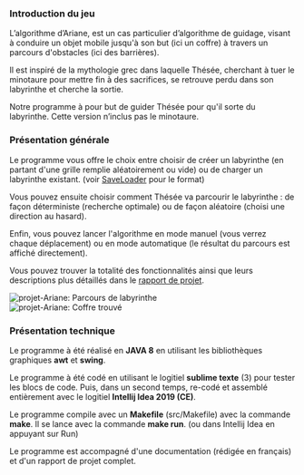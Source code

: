 <h3>Introduction du jeu</h3>
			<p>
				L’algorithme d’Ariane, est un cas particulier d’algorithme de guidage,
				visant à conduire un objet mobile jusqu'à son but (ici un coffre) à travers
				un parcours d'obstacles (ici des barrières).
			</p>
			<p>
				Il est inspiré de la mythologie grec dans laquelle Thésée,
				cherchant à tuer le minotaure pour mettre fin à des sacrifices,
				se retrouve perdu dans son labyrinthe et cherche la sortie.
			</p>
			<p>
				Notre programme à pour but de guider Thésée pour qu'il sorte du labyrinthe.
				Cette version n’inclus pas le minotaure.
			</p>
		</div>
	</div>
	<div class="box-row">
		<div class="box-l">
			<h3>Présentation générale</h3>
			<p>
				Le programme vous offre le choix entre choisir de créer un labyrinthe (en partant d'une grille
				remplie aléatoirement ou vide) ou de charger un labyrinthe existant. (voir <a href="#">SaveLoader</a> pour le format)
			</p>
			<p>
				Vous pouvez ensuite choisir comment Thésée va parcourir le labyrinthe :
				de façon déterministe (recherche optimale)
				ou de façon aléatoire (choisi une direction au hasard).
			</p>
			<p>
				Enfin, vous pouvez lancer l'algorithme en mode manuel (vous verrez chaque déplacement)
				ou en mode automatique (le résultat du parcours est affiché directement).
			</p>
			<p>Vous pouvez trouver la totalité des fonctionnalités ainsi que leurs descriptions plus détaillés
				dans le <a href="#rapport">rapport de projet</a>.</p>
		</div>
		<div class="box-r">
			<img src="http://[::1]/ramsamy_personnal_website/assets/img/projets/ariane/parcours.png"
				 alt="projet-Ariane: Parcours de labyrinthe" title="projet-Ariane: Parcours de labyrinthe"
				 class="realisation-img-small" onclick="showModal(this)">
		</div>
	</div>
	<div class="box-row">
		<div class="box-l">
			<img src="http://[::1]/ramsamy_personnal_website/assets/img/projets/ariane/complet.png"
				 alt="projet-Ariane: Coffre trouvé" title="projet-Ariane: Coffre trouvé"
				 class="realisation-img-small" onclick="showModal(this)">
		</div>
		<div class="box-r">
			<h3>Présentation technique</h3>
			<p>
				Le programme à été réalisé en <b>JAVA 8</b> en utilisant les bibliothèques graphiques
				<b>awt</b> et <b>swing</b>.
			</p>
			<p>
				Le programme à été codé en utilisant le logitiel <b>sublime texte</b> (3) pour tester les blocs
				de code. Puis, dans un second temps, re-codé et assemblé entièrement avec le logitiel <b>Intellij Idea 2019 (CE)</b>.
			</p>
			<p>
				Le programme compile avec un <b>Makefile</b> (src/Makefile) avec la commande <b>make</b>.
				Il se lance avec la commande <b>make run</b>.
				(ou dans Intellij Idea en appuyant sur Run)
			</p>
			<p>
				Le programme est accompagné d'une documentation (rédigée en français) et d'un rapport
				de projet complet.
			</p>
		</div>
